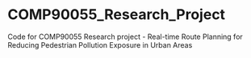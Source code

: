 # COMP90055_Research_Project
Code for COMP90055 Research project - Real-time Route Planning for Reducing Pedestrian Pollution Exposure in Urban Areas
